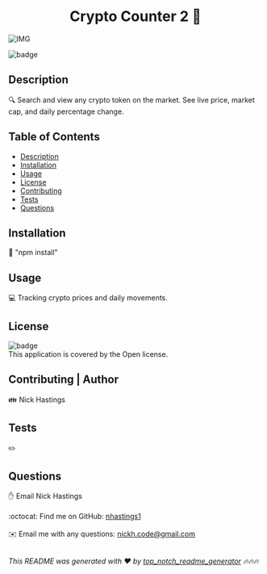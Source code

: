 
<h1 align="center">Crypto Counter 2 👋</h1>

![IMG]()
  
![badge](https://img.shields.io/badge/license-Open-brightgreen)<br />
## Description
🔍 Search and view any crypto token on the market. See live price, market cap, and daily percentage change.

## Table of Contents
- [Description](#description)
- [Installation](#installation)
- [Usage](#usage)
- [License](#license)
- [Contributing](#contributing)
- [Tests](#tests)
- [Questions](#questions)

## Installation
💾 "npm install"

## Usage
💻 Tracking crypto prices and daily movements.

## License
![badge](https://img.shields.io/badge/license-Open-brightgreen)
<br />
This application is covered by the Open license. 

## Contributing | Author 
👪 Nick Hastings

## Tests
✏️ 

## Questions
✋ Email Nick Hastings<br />
<br />
:octocat: Find me on GitHub: [nhastings1](https://github.com/nhastings1)<br />
<br />
✉️ Email me with any questions: nickh.code@gmail.com<br /><br />

_This README was generated with ❤️ by [
top_notch_readme_generator](https://github.com/nhastings1/top-notch-readme-generator) 🔥🔥🔥_
    
